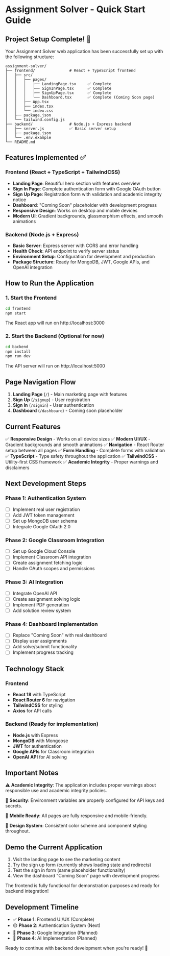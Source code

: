 # Assignment Solver - Quick Start Guide

## Project Setup Complete! 🎉

Your Assignment Solver web application has been successfully set up with the following structure:

```
assignment-solver/
├── frontend/               # React + TypeScript frontend
│   ├── src/
│   │   ├── pages/
│   │   │   ├── LandingPage.tsx     ✅ Complete
│   │   │   ├── SignInPage.tsx      ✅ Complete
│   │   │   ├── SignUpPage.tsx      ✅ Complete
│   │   │   └── Dashboard.tsx       ✅ Complete (Coming Soon page)
│   │   ├── App.tsx
│   │   ├── index.tsx
│   │   └── index.css
│   ├── package.json
│   └── tailwind.config.js
├── backend/                # Node.js + Express backend
│   ├── server.js           ✅ Basic server setup
│   ├── package.json
│   └── .env.example
└── README.md
```

## Features Implemented ✅

### Frontend (React + TypeScript + TailwindCSS)
- **Landing Page**: Beautiful hero section with features overview
- **Sign In Page**: Complete authentication form with Google OAuth button
- **Sign Up Page**: Registration form with validation and academic integrity notice
- **Dashboard**: "Coming Soon" placeholder with development progress
- **Responsive Design**: Works on desktop and mobile devices
- **Modern UI**: Gradient backgrounds, glassmorphism effects, and smooth animations

### Backend (Node.js + Express)
- **Basic Server**: Express server with CORS and error handling
- **Health Check**: API endpoint to verify server status
- **Environment Setup**: Configuration for development and production
- **Package Structure**: Ready for MongoDB, JWT, Google APIs, and OpenAI integration

## How to Run the Application

### 1. Start the Frontend
```bash
cd frontend
npm start
```
The React app will run on http://localhost:3000

### 2. Start the Backend (Optional for now)
```bash
cd backend
npm install
npm run dev
```
The API server will run on http://localhost:5000

## Page Navigation Flow

1. **Landing Page** (`/`) - Main marketing page with features
2. **Sign Up** (`/signup`) - User registration
3. **Sign In** (`/signin`) - User authentication  
4. **Dashboard** (`/dashboard`) - Coming soon placeholder

## Current Features

✅ **Responsive Design** - Works on all device sizes
✅ **Modern UI/UX** - Gradient backgrounds and smooth animations
✅ **Navigation** - React Router setup between all pages
✅ **Form Handling** - Complete forms with validation
✅ **TypeScript** - Type safety throughout the application
✅ **TailwindCSS** - Utility-first CSS framework
✅ **Academic Integrity** - Proper warnings and disclaimers

## Next Development Steps

### Phase 1: Authentication System
- [ ] Implement real user registration
- [ ] Add JWT token management
- [ ] Set up MongoDB user schema
- [ ] Integrate Google OAuth 2.0

### Phase 2: Google Classroom Integration
- [ ] Set up Google Cloud Console
- [ ] Implement Classroom API integration
- [ ] Create assignment fetching logic
- [ ] Handle OAuth scopes and permissions

### Phase 3: AI Integration
- [ ] Integrate OpenAI API
- [ ] Create assignment solving logic
- [ ] Implement PDF generation
- [ ] Add solution review system

### Phase 4: Dashboard Implementation
- [ ] Replace "Coming Soon" with real dashboard
- [ ] Display user assignments
- [ ] Add solve/submit functionality
- [ ] Implement progress tracking

## Technology Stack

### Frontend
- **React 18** with TypeScript
- **React Router 6** for navigation
- **TailwindCSS** for styling
- **Axios** for API calls

### Backend (Ready for implementation)
- **Node.js** with Express
- **MongoDB** with Mongoose
- **JWT** for authentication
- **Google APIs** for Classroom integration
- **OpenAI API** for AI solving

## Important Notes

⚠️ **Academic Integrity**: The application includes proper warnings about responsible use and academic integrity policies.

🔐 **Security**: Environment variables are properly configured for API keys and secrets.

📱 **Mobile Ready**: All pages are fully responsive and mobile-friendly.

🎨 **Design System**: Consistent color scheme and component styling throughout.

## Demo the Current Application

1. Visit the landing page to see the marketing content
2. Try the sign up form (currently shows loading state and redirects)
3. Test the sign in form (same placeholder functionality)
4. View the dashboard "Coming Soon" page with development progress

The frontend is fully functional for demonstration purposes and ready for backend integration!

## Development Timeline

- ✅ **Phase 1**: Frontend UI/UX (Complete)
- 🟡 **Phase 2**: Authentication System (Next)
- 🔴 **Phase 3**: Google Integration (Planned)
- 🔴 **Phase 4**: AI Implementation (Planned)

Ready to continue with backend development when you're ready! 🚀
